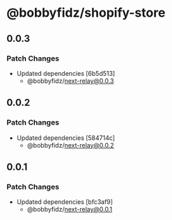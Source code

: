 # @bobbyfidz/shopify-store

## 0.0.3

### Patch Changes

-   Updated dependencies [6b5d513]
    -   @bobbyfidz/next-relay@0.0.3

## 0.0.2

### Patch Changes

-   Updated dependencies [584714c]
    -   @bobbyfidz/next-relay@0.0.2

## 0.0.1

### Patch Changes

-   Updated dependencies [bfc3af9]
    -   @bobbyfidz/next-relay@0.0.1
